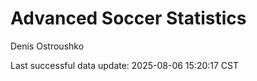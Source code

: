 # Advanced Soccer Statistics
Denis Ostroushko

<!-- gfm -->

Last successful data update: 2025-08-06 15:20:17 CST
